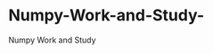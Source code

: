    # Numpy-Work-and-Study-
Numpy Work and Study 
                
                
                                  
                                                 
                                                                                                                                 
                  
                                   
                        
       
 
    
        
              
 
         
  
    
      
  
